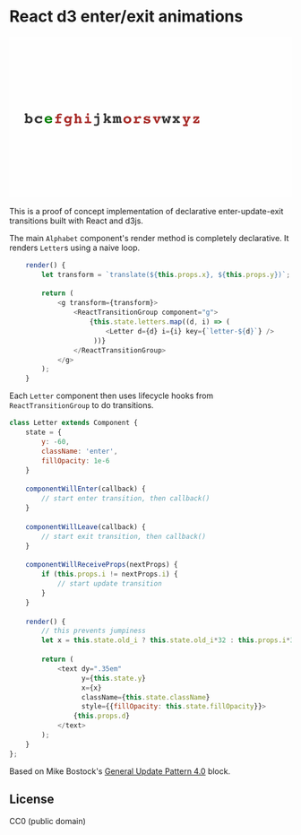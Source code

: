 
# React d3 enter/exit animations

![Gif of end result](alphabet.gif)

This is a proof of concept implementation of declarative enter-update-exit
transitions built with React and d3js.

The main `Alphabet` component's render method is completely
declarative. It renders `Letter`s using a naive loop.

```javascript
    render() {
        let transform = `translate(${this.props.x}, ${this.props.y})`;

        return (
            <g transform={transform}>
                <ReactTransitionGroup component="g">
                    {this.state.letters.map((d, i) => (
                        <Letter d={d} i={i} key={`letter-${d}`} />
                     ))}
                </ReactTransitionGroup>
            </g>
        );
    }
```

Each `Letter` component then uses lifecycle hooks from
`ReactTransitionGroup` to do transitions.

```javascript
class Letter extends Component {
    state = {
        y: -60,
        className: 'enter',
        fillOpacity: 1e-6
    }

    componentWillEnter(callback) {
        // start enter transition, then callback()
    }

    componentWillLeave(callback) {
        // start exit transition, then callback()
    }

    componentWillReceiveProps(nextProps) {
        if (this.props.i != nextProps.i) {
            // start update transition
        }
    }

    render() {
        // this prevents jumpiness
        let x = this.state.old_i ? this.state.old_i*32 : this.props.i*32;

        return (
            <text dy=".35em"
                  y={this.state.y}
                  x={x}
                  className={this.state.className}
                  style={{fillOpacity: this.state.fillOpacity}}>
                {this.props.d}
            </text>
        );
    }
};

```

Based on Mike Bostock's
[General Update Pattern 4.0](https://bl.ocks.org/mbostock/a8a5baa4c4a470cda598)
block.

## License

CC0 (public domain)
